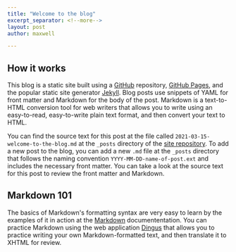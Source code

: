 ```yaml
---
title: "Welcome to the blog"
excerpt_separator: <!--more-->
layout: post
author: maxwell

--- 
```


## How it works

This blog is a static site built using a [GitHub](https://github.com/) repository, [GitHub Pages](https://pages.github.com/), and the popular static site generator [Jekyll](https://jekyllrb.com/). Blog posts use snippets of YAML for front matter and Markdown for the body of the post. Markdown is a text-to-HTML conversion tool for web writers that allows you to write using an easy-to-read, easy-to-write plain text format, and then convert your text to HTML.

You can find the source text for this post at the file called `2021-03-15-welcome-to-the-blog.md` at the `_posts` directory of the [site repository](https://github.com/maxgray20/english-3210). To add a new post to the blog, you can add a new `.md` file at the `_posts` directory that follows the naming convention `YYYY-MM-DD-name-of-post.ext` and includes the necessary front matter. You can take a look at the source text for this post to review the front matter and Markdown.

<!--more-->

## Markdown 101

The basics of Markdown's formatting syntax are very easy to learn by the examples of it in action at the [Markdown](https://daringfireball.net/projects/markdown/basics) documententation. You can practice Markdown using the web application [Dingus](https://daringfireball.net/projects/markdown/dingus) that allows you to practice writing your own Markdown-formatted text, and then translate it to XHTML for review.
